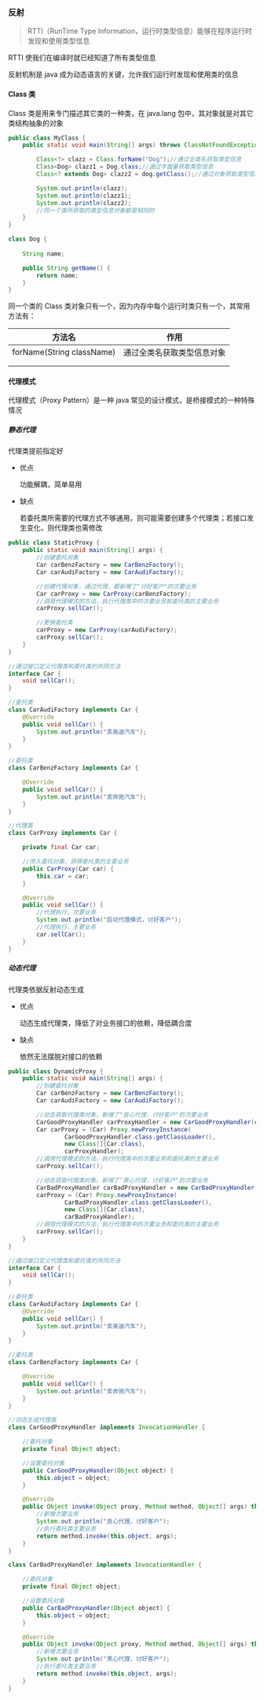 ### 反射

> RTTI（RunTime Type Information，运行时类型信息）能够在程序运行时发现和使用类型信息

RTTI 使我们在编译时就已经知道了所有类型信息

反射机制是 java 成为动态语言的关键，允许我们运行时发现和使用类的信息

#### Class 类

Class 类是用来专门描述其它类的一种类，在 java.lang 包中，其对象就是对其它类结构抽象的对象

```java
public class MyClass {
    public static void main(String[] args) throws ClassNotFoundException, IOException {

        Class<?> clazz = Class.forName("Dog");//通过全类名获取类型信息
        Class<Dog> clazz1 = Dog.class;//通过字面量获取类型信息
        Class<? extends Dog> clazz2 = dog.getClass();//通过对象获取类型信息

        System.out.println(clazz);
        System.out.println(clazz1);
        System.out.println(clazz2);
        //同一个类所获取的类型信息对象都是相同的
    }
}

class Dog {
  
    String name;

    public String getName() {
        return name;
    }
}
```

同一个类的 Class 类对象只有一个，因为内存中每个运行时类只有一个，其常用方法有：

| 方法名                    | 作用                       |
| ------------------------- | -------------------------- |
| forName(String className) | 通过全类名获取类型信息对象 |
|                           |                            |
|                           |                            |

#### 代理模式

代理模式（Proxy Pattern）是一种 java 常见的设计模式，是桥接模式的一种特殊情况

##### 静态代理

代理类提前指定好

* 优点

  功能解耦，简单易用

* 缺点

  若委托类所需要的代理方式不够通用，则可能需要创建多个代理类；若接口发生变化，则代理类也需修改

```java
public class StaticProxy {
    public static void main(String[] args) {
        //创建委托对象
        Car carBenzFactory = new CarBenzFactory();
        Car carAudiFactory = new CarAudiFactory();

        //创建代理对象，通过代理，都新增了"讨好客户"的次要业务
        Car carProxy = new CarProxy(carBenzFactory);
        //调用代理模式的方法，执行代理类中的次要业务和委托类的主要业务
        carProxy.sellCar();

        //更换委托类
        carProxy = new CarProxy(carAudiFactory);
        carProxy.sellCar();
    }
}

//通过接口定义代理类和委托类的共同方法
interface Car {
    void sellCar();
}

//委托类
class CarAudiFactory implements Car {
    @Override
    public void sellCar() {
        System.out.println("卖奥迪汽车");
    }
}

//委托类
class CarBenzFactory implements Car {

    @Override
    public void sellCar() {
        System.out.println("卖奔驰汽车");
    }
}

//代理类
class CarProxy implements Car {

    private final Car car;

    //传入委托对象，获得委托类的主要业务
    public CarProxy(Car car) {
        this.car = car;
    }

    @Override
    public void sellCar() {
        //代理执行，次要业务
        System.out.println("启动代理模式，讨好客户");
        //代理执行，主要业务
        car.sellCar();
    }
}
```

##### 动态代理

代理类依据反射动态生成

* 优点

  动态生成代理类，降低了对业务接口的依赖，降低耦合度

* 缺点

  依然无法摆脱对接口的依赖

```java
public class DynamicProxy {
    public static void main(String[] args) {
        //创建委托对象
        Car carBenzFactory = new CarBenzFactory();
        Car carAudiFactory = new CarAudiFactory();

        //动态获取代理类对象，新增了"良心代理，讨好客户"的次要业务
        CarGoodProxyHandler carProxyHandler = new CarGoodProxyHandler(carBenzFactory);
        Car carProxy = (Car) Proxy.newProxyInstance(
                CarGoodProxyHandler.class.getClassLoader(),
                new Class[]{Car.class},
                carProxyHandler);
        //调用代理模式的方法，执行代理类中的次要业务和委托类的主要业务
        carProxy.sellCar();

        //动态获取代理类对象，新增了"黑心代理，讨好客户"的次要业务
        CarBadProxyHandler carBadProxyHandler = new CarBadProxyHandler(carAudiFactory);
        carProxy = (Car) Proxy.newProxyInstance(
                CarBadProxyHandler.class.getClassLoader(),
                new Class[]{Car.class},
                carBadProxyHandler);
        //调用代理模式的方法，执行代理类中的次要业务和委托类的主要业务
        carProxy.sellCar();
    }
}

//通过接口定义代理类和委托类的共同方法
interface Car {
    void sellCar();
}

//委托类
class CarAudiFactory implements Car {
    @Override
    public void sellCar() {
        System.out.println("卖奥迪汽车");
    }
}

//委托类
class CarBenzFactory implements Car {

    @Override
    public void sellCar() {
        System.out.println("卖奔驰汽车");
    }
}

//动态生成代理类
class CarGoodProxyHandler implements InvocationHandler {

    //委托对象
    private final Object object;

    //设置委托对象
    public CarGoodProxyHandler(Object object) {
        this.object = object;
    }

    @Override
    public Object invoke(Object proxy, Method method, Object[] args) throws Throwable {
        //新增次要业务
        System.out.println("良心代理，讨好客户");
        //执行委托类主要业务
        return method.invoke(this.object, args);
    }
}

class CarBadProxyHandler implements InvocationHandler {

    //委托对象
    private final Object object;

    //设置委托对象
    public CarBadProxyHandler(Object object) {
        this.object = object;
    }

    @Override
    public Object invoke(Object proxy, Method method, Object[] args) throws Throwable {
        //新增次要业务
        System.out.println("黑心代理，讨好客户");
        //执行委托类主要业务
        return method.invoke(this.object, args);
    }
}
```



 